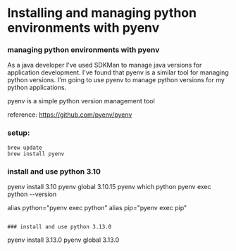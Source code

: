 # Installing and managing python environments with pyenv

### managing python environments with pyenv
As a java developer I've used SDKMan to manage java versions for application development.  I've found that pyenv is a similar tool for managing python versions.  I'm going to use pyenv to manage python versions for my python applications.

pyenv is a simple python version management tool

reference: https://github.com/pyenv/pyenv

### setup:
```
brew update
brew install pyenv
```

### install and use python 3.10
pyenv install 3.10
pyenv global 3.10.15
pyenv which python
pyenv exec python --version

alias python="pyenv exec python"
alias pip="pyenv exec pip"
```

### install and use python 3.13.0
```
pyenv install 3.13.0
pyenv global 3.13.0
```
